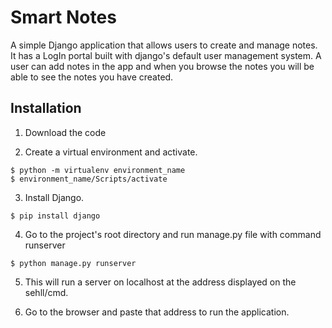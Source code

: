 # Smart Notes

A simple Django application that allows users to create and manage notes. It has a LogIn portal built with django's default user management system. A user can add notes in the app and when you browse the notes you will be able to see the notes you have created.

## Installation 

1. Download the code

2. Create a virtual environment and activate.

```
$ python -m virtualenv environment_name
$ environment_name/Scripts/activate
```

3. Install Django.
```
$ pip install django
```

4. Go to the project's root directory and run manage.py file with command runserver

```
$ python manage.py runserver
```

5. This will run a server on localhost at the address displayed on the sehll/cmd.

6. Go to the browser and paste that address to run the application.